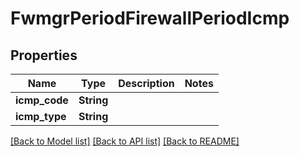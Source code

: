 # FwmgrPeriodFirewallPeriodIcmp

## Properties

Name | Type | Description | Notes
------------ | ------------- | ------------- | -------------
**icmp_code** | **String** |  |
**icmp_type** | **String** |  |

[[Back to Model list]](../README.md#documentation-for-models) [[Back to API list]](../README.md#documentation-for-api-endpoints) [[Back to README]](../README.md)
